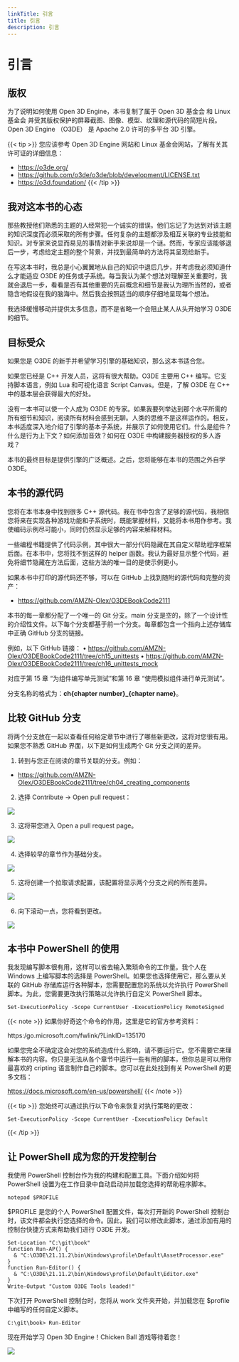 ```yaml
---
linkTitle: 引言
title: 引言
description: 引言
---
```

# 引言
## 版权

为了说明如何使用 Open 3D Engine，本书复制了属于 Open 3D 基金会 和 Linux 基金会 并受其版权保护的屏幕截图、图像、模型、纹理和源代码的简短片段。Open 3D Engine （O3DE） 是 Apache 2.0 许可的多平台 3D 引擎。


{{< tip >}}
您应该参考 Open 3D Engine 网站和 Linux 基金会网站，了解有关其许可证的详细信息：
* https://o3de.org/
* https://github.com/o3de/o3de/blob/development/LICENSE.txt
* https://o3d.foundation/
{{< /tip >}}

## 我对这本书的心态
那些教授他们熟悉的主题的人经常犯一个诚实的错误。他们忘记了为达到对该主题的知识深度而必须采取的所有步骤。任何复杂的主题都涉及相互关联的专业技能和知识。对专家来说显而易见的事情对新手来说却是一个谜。然而，专家应该能够退后一步，考虑给定主题的整个背景，并找到最简单的方法将其呈现给新手。

在写这本书时，我总是小心翼翼地从自己的知识中退后几步，并考虑我必须知道什么才能适应 O3DE 的任务或子系统。每当我认为某个想法对理解至关重要时，我就会退后一步，看看是否有其他重要的先前概念和细节是我认为理所当然的，或者隐含地假设在我的脑海中。然后我会按照适当的顺序仔细地呈现每个想法。

我选择缓慢移动并提供太多信息，而不是省略一个会阻止某人从头开始学习 O3DE 的细节。

## 目标受众
如果您是 O3DE 的新手并希望学习引擎的基础知识，那么这本书适合您。

如果您已经是 C++ 开发人员，这将有很大帮助。O3DE 主要用 C++ 编写。它支持脚本语言，例如 Lua 和可视化语言 Script Canvas。但是，了解 O3DE 在 C++ 中的基本层会获得最大的好处。

没有一本书可以使一个人成为 O3DE 的专家。如果我要列举达到那个水平所需的所有细节和知识，阅读所有材料会感到无聊。人类的思维不是这样运作的。相反，本书适度深入地介绍了引擎的基本子系统，并展示了如何使用它们。什么是组件？什么是行为上下文？如何添加音效？如何在 O3DE 中构建服务器授权的多人游戏？

本书的最终目标是提供引擎的广泛概述。之后，您将能够在本书的范围之外自学 O3DE。

## 本书的源代码
您将在本书本身中找到很多 C++ 源代码。我在书中包含了足够的源代码，我相信您将来在实现各种游戏功能和子系统时，既能掌握材料，又能将本书用作参考。我使编码示例尽可能小，同时仍然显示足够的内容来解释材料。

一些编程书籍提供了代码示例，其中很大一部分代码隐藏在其自定义帮助程序框架后面。在本书中，您将找不到这样的 helper 函数。我认为最好显示整个代码，避免将细节隐藏在方法后面，这些方法的唯一目的是使示例更小。

如果本书中打印的源代码还不够，可以在 GitHub 上找到随附的源代码和完整的资产：
* https://github.com/AMZN-Olex/O3DEBookCode2111

本书的每一章都分配了一个唯一的 Git 分支。main 分支是空的，除了一个设计性的介绍性文件。以下每个分支都基于前一个分支。每章都包含一个指向上述存储库中正确 GitHub 分支的链接。

例如，以下 GitHub 链接：
• https://github.com/AMZN-Olex/O3DEBookCode2111/tree/ch15_unittests
• https://github.com/AMZN-Olex/O3DEBookCode2111/tree/ch16_unittests_mock

对应于第 15 章 “为组件编写单元测试”和第 16 章 “使用模拟组件进行单元测试”。

分支名称的格式为：**ch{chapter number}_{chapter name}**。

## 比较 GitHub 分支
将两个分支放在一起以查看任何给定章节中进行了哪些新更改，这将对您很有用。如果您不熟悉 GitHub 界面，以下是如何生成两个 Git 分支之间的差异。

1. 转到与您正在阅读的章节关联的分支。例如：

* https://github.com/AMZN-Olex/O3DEBookCode2111/tree/ch04_creating_components

2. 选择 Contribute → Open pull request：

![](/images/learning-guide/tutorials/o3de-book/Introduction/o3de_book_0_1.PNG)

3. 这将带您进入 Open a pull request page。

![](/images/learning-guide/tutorials/o3de-book/Introduction/o3de_book_0_4.PNG)

4. 选择较早的章节作为基础分支。

![](/images/learning-guide/tutorials/o3de-book/Introduction/o3de_book_0_3.PNG)

5. 这将创建一个拉取请求配置，该配置将显示两个分支之间的所有差异。

![](/images/learning-guide/tutorials/o3de-book/Introduction/o3de_book_0_2.PNG)

6. 向下滚动一点，您将看到更改。

![](/images/learning-guide/tutorials/o3de-book/Introduction/o3de_book_0_5.PNG)

## 本书中 PowerShell 的使用
我发现编写脚本很有用，这样可以省去输入繁琐命令的工作量。我个人在 Windows 上编写脚本的选择是 PowerShell。如果您也选择使用它，那么要从关联的 GitHub 存储库运行各种脚本，您需要配置您的系统以允许执行 PowerShell 脚本。为此，您需要更改执行策略以允许执行自定义 PowerShell 脚本。
```shell
Set-ExecutionPolicy -Scope CurrentUser -ExecutionPolicy RemoteSigned
```

{{< note >}}
如果你好奇这个命令的作用，这里是它的官方参考资料：

https:/go.microsoft.com/fwlink/?LinkID=135170

如果您完全不确定这会对您的系统造成什么影响，请不要运行它。您不需要它来理解本书的内容。你只是无法从各个章节中运行一些有用的脚本，但你总是可以用你最喜欢的 cripting 语言制作自己的脚本。您可以在此处找到有关 PowerShell 的更多文档：

https://docs.microsoft.com/en-us/powershell/
{{< /note >}}


{{< tip >}}
您始终可以通过执行以下命令来恢复对执行策略的更改：
```shell
Set-ExecutionPolicy -Scope CurrentUser -ExecutionPolicy Default
```
{{< /tip >}}

## 让 PowerShell 成为您的开发控制台
我使用 PowerShell 控制台作为我的构建和配置工具。下面介绍如何将 PowerShell 设置为在工作目录中自动启动并加载您选择的帮助程序脚本。
```shell
notepad $PROFILE
```

$PROFILE 是您的个人 PowerShell 配置文件，每次打开新的 PowerShell 控制台时，该文件都会执行您选择的命令。因此，我们可以修改此脚本，通过添加有用的控制台快捷方式来帮助我们进行 O3DE 开发。
```shell
Set-Location "C:\git\book"
function Run-AP() {
  & "C:\O3DE\21.11.2\bin\Windows\profile\Default\AssetProcessor.exe"
}
function Run-Editor() {
  & "C:\O3DE\21.11.2\bin\Windows\profile\Default\Editor.exe"
}
Write-Output "Custom O3DE Tools loaded!"
```

下次打开 PowerShell 控制台时，您将从 work 文件夹开始，并加载您在 $profile 中编写的任何自定义脚本。
```shell
C:\git\book> Run-Editor
```
现在开始学习 Open 3D Engine！Chicken Ball 游戏等待着您！

![](/images/learning-guide/tutorials/o3de-book/Introduction/o3de_book_0_6.PNG)

